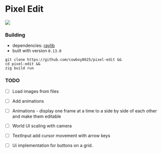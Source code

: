 # Pixel Edit

<img src="https://github.com/cowboy8625/pixel-edit/assets/43012445/46d1269f-25b9-4e95-be15-dd472f30a95f"/>

### Building

- dependencies: [raylib](https://github.com/raysan5/raylib)
- built with version `0.13.0`

```shell
git clone https://github.com/cowboy8625/pixel-edit &&
cd pixel-edit &&
zig build run
```

### TODO
- [ ] Load images from files
- [ ] Add animations
- [ ] Animations - display one frame at a time to a side by side of each other and make them editable

- [ ] World UI scaling with camera
- [ ] TextInput add cursor movement with arrow keys
- [ ] Ui implementation for buttons on a grid.
